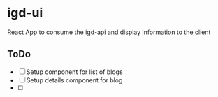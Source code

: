 # igd-ui
React App to consume the igd-api and display information to the client

## ToDo

- [ ] Setup component for list of blogs
- [ ] Setup details component for blog
- [ ] 
